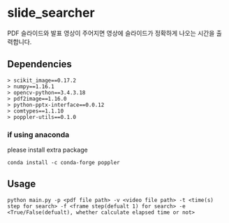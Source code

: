# slide_searcher

PDF 슬라이드와 발표 영상이 주어지면 영상에 슬라이드가 정확하게 나오는 시간을 출력합니다.

## Dependencies
```
> scikit_image==0.17.2
> numpy==1.16.1
> opencv-python==3.4.3.18
> pdf2image==1.16.0
> python-pptx-interface==0.0.12
> comtypes==1.1.10
> poppler-utils==0.1.0
```

### if using anaconda
please install extra package
```
conda install -c conda-forge poppler
```

## Usage
```shell
python main.py -p <pdf file path> -v <video file path> -t <time(s) step for search> -f <frame step(defualt 1) for search> -e <True/False(defualt), whether calculate elapsed time or not>
```
